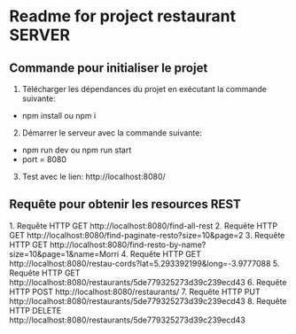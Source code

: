 <h1>Readme for project restaurant SERVER</h1>
<h2>Commande pour initialiser le projet</h2>

1. Télécharger les dépendances du projet en exécutant la commande suivante:
* npm install ou npm i
2. Démarrer le serveur avec la commande suivante:
* npm run dev ou npm run start
* port = 8080
3. Test avec le lien: http://localhost:8080/

<h2>Requête pour obtenir les resources REST</h2>
1. Requête HTTP GET http://localhost:8080/find-all-rest
2. Requête HTTP GET http://localhost:8080/find-paginate-resto?size=10&page=2
3. Requête HTTP GET http://localhost:8080/find-resto-by-name?size=10&page=1&name=Morri
4. Requête HTTP GET http://localhost:8080/restau-cords?lat=5.293392199&long=-3.9777088
5. Requête HTTP GET http://localhost:8080/restaurants/5de779325273d39c239ecd43
6. Requête HTTP POST http://localhost:8080/restaurants/
7. Requête HTTP PUT http://localhost:8080/restaurants/5de779325273d39c239ecd43
8. Requête HTTP DELETE http://localhost:8080/restaurants/5de779325273d39c239ecd43